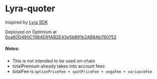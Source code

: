 # Lyra-quoter

Inspired by [Lyra SDK](https://github.com/lyra-finance/lyra-js)


Deployed on Optimism at [0xa60D490C1984D91AB2E43e5b891b2AB8Ab790752](https://optimistic.etherscan.io/address/0xa60D490C1984D91AB2E43e5b891b2AB8Ab790752)


##### Notes:
- This is not intended to be used on-chain
- totalPremium already takes into account fees
- totalFee is `optionPriceFee + spotPriceFee + vegaFee + varianceFee`
